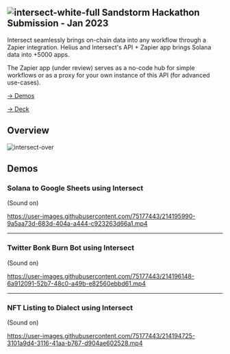 ![intersect-white-full](https://user-images.githubusercontent.com/75177443/214194157-afc41e02-9c48-49df-8584-725dc5edb37a.svg)
Sandstorm Hackathon Submission - Jan 2023
---
Intersect seamlessly brings on-chain data into any workflow through a Zapier integration.
Helius and Intersect's API + Zapier app brings Solana data into +5000 apps. 

The Zapier app (under review) serves as a no-code hub for simple workflows or as a proxy for your own instance of this API (for advanced use-cases).


[→ Demos](https://github.com/0xcen/intersect/tree/main#demos)

[→ Deck](https://github.com/0xcen/intersect/files/10485766/Intersect-deck.pdf)


## Overview
![intersect-over](https://user-images.githubusercontent.com/75177443/214194268-d0deb6ac-771d-4501-a5a9-75733a362308.png)




## Demos
### Solana to Google Sheets using Intersect
(Sound on)

https://user-images.githubusercontent.com/75177443/214195990-9a5aa73d-683d-404a-a444-c923263d66a1.mp4

---

### Twitter Bonk Burn Bot using Intersect
(Sound on)

https://user-images.githubusercontent.com/75177443/214196148-6a912091-52b7-48c0-a49b-e82560ebbd61.mp4

---
### NFT Listing to Dialect using Intersect
(Sound on)

https://user-images.githubusercontent.com/75177443/214194725-3101a9d4-3116-41aa-b767-d904ae602528.mp4



